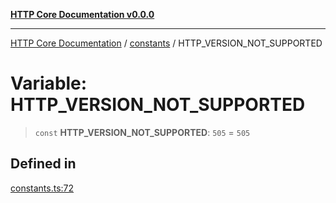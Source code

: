 [**HTTP Core Documentation v0.0.0**](../../README.md)

***

[HTTP Core Documentation](../../modules.md) / [constants](../README.md) / HTTP\_VERSION\_NOT\_SUPPORTED

# Variable: HTTP\_VERSION\_NOT\_SUPPORTED

> `const` **HTTP\_VERSION\_NOT\_SUPPORTED**: `505` = `505`

## Defined in

[constants.ts:72](https://github.com/stonemjs/http-core/blob/89981cacc9858cf786fba9df03b328b6b56a5b75/src/constants.ts#L72)
